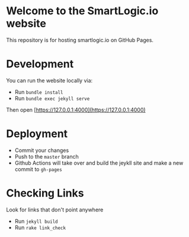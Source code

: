 # Welcome to the SmartLogic.io website

This repository is for hosting smartlogic.io on GitHub Pages.

# Development

You can run the website locally via:

- Run `bundle install`
- Run `bundle exec jekyll serve`

Then open [https://127.0.0.1:4000](https://127.0.0.1:4000)

# Deployment

- Commit your changes
- Push to the `master` branch
- Github Actions will take over and build the jeykll site and make a new commit to `gh-pages`

# Checking Links

Look for links that don't point anywhere

- Run `jekyll build`
- Run `rake link_check`
